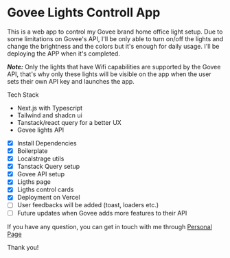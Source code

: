 # Govee Lights Controll App

This is a web app to control my Govee brand home office light setup. Due to some limitations on Govee's API, I'll be only able to turn on/off the lights and change the brightness and the colors but it's enough for daily usage. I'll be deploying the APP when it's completed.

**_Note:_** Only the lights that have Wifi capabilities are supported by the Govee API, that's why only these lights will be visible on the app when the user sets their own API key and launches the app.

Tech Stack

- Next.js with Typescript
- Tailwind and shadcn ui
- Tanstack/react query for a better UX
- Govee lights API

- [x] Install Dependencies
- [x] Boilerplate
- [x] Localstrage utils
- [x] Tanstack Query setup
- [x] Govee API setup
- [x] Ligths page
- [x] Ligths control cards
- [x] Deployment on Vercel
- [ ] User feedbacks will be added (toast, loaders etc.)
- [ ] Future updates when Govee adds more features to their API

If you have any question, you can get in touch with me through [Personal Page](https://dogukanyigiter.com/)

Thank you!
